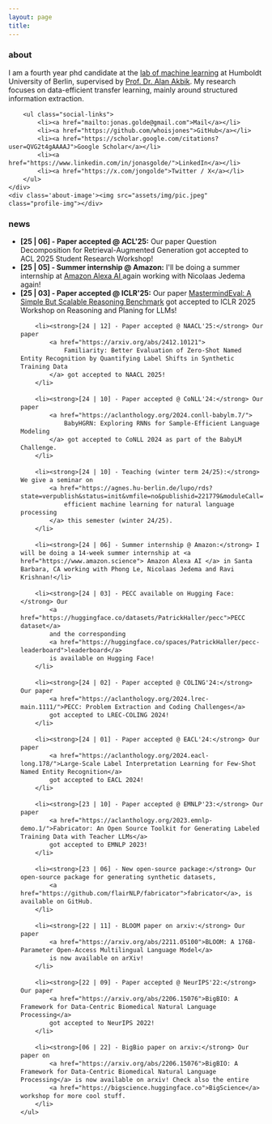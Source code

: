 ```yaml
---
layout: page
title: 
---
```

### about
<div class='about-container'>
    <div class='about-text'>
        I am a fourth year phd candidate at the <a href="https://www.informatik.hu-berlin.de/de/forschung/gebiete/ml/welcome">lab of machine learning</a> at Humboldt University of Berlin, supervised by <a href="https://alanakbik.github.io">Prof. Dr. Alan Akbik</a>.
        My research focuses on data-efficient transfer learning, mainly around structured information extraction.

        <ul class="social-links">
            <li><a href="mailto:jonas.golde@gmail.com">Mail</a></li>
            <li><a href="https://github.com/whoisjones">GitHub</a></li>
            <li><a href="https://scholar.google.com/citations?user=QVG2t4gAAAAJ">Google Scholar</a></li>
            <li><a href="https://www.linkedin.com/in/jonasgolde/">LinkedIn</a></li>
            <li><a href="https://x.com/jongolde">Twitter / X</a></li>
        </ul>
    </div>
    <div class='about-image'><img src="assets/img/pic.jpeg" class="profile-img"></div>
</div>

### news
<div class="updates">
    <ul>
        <li><strong>[25 | 06] - Paper accepted @ ACL'25:</strong> Our paper Question Decomposition for Retrieval-Augmented Generation got accepted to ACL 2025 Student Research Workshop! 
        </li>
        <li><strong>[25 | 05] - Summer internship @ Amazon:</strong> I'll be doing a summer internship at <a href="https://www.amazon.science"> Amazon Alexa AI </a> again working with Nicolaas Jedema again!
        </li>
        <li><strong>[25 | 03] - Paper accepted @ ICLR'25:</strong> Our paper <a href="https://arxiv.org/abs/2503.05891">MastermindEval: A Simple But Scalable Reasoning Benchmark</a> got accepted to ICLR 2025 Workshop on Reasoning and Planing for LLMs! 
        </li>
        
        <li><strong>[24 | 12] - Paper accepted @ NAACL'25:</strong> Our paper 
            <a href="https://arxiv.org/abs/2412.10121">
                Familiarity: Better Evaluation of Zero-Shot Named Entity Recognition by Quantifying Label Shifts in Synthetic Training Data
            </a> got accepted to NAACL 2025!
        </li>
        
        <li><strong>[24 | 10] - Paper accepted @ CoNLL'24:</strong> Our paper  
            <a href="https://aclanthology.org/2024.conll-babylm.7/">
                BabyHGRN: Exploring RNNs for Sample-Efficient Language Modeling
            </a> got accepted to CoNLL 2024 as part of the BabyLM Challenge.
        </li>

        <li><strong>[24 | 10] - Teaching (winter term 24/25):</strong> We give a seminar on 
            <a href="https://agnes.hu-berlin.de/lupo/rds?state=verpublish&status=init&vmfile=no&publishid=221779&moduleCall=webInfo&publishConfFile=webInfo&publishSubDir=veranstaltung">
                efficient machine learning for natural language processing
            </a> this semester (winter 24/25).
        </li>

        <li><strong>[24 | 06] - Summer internship @ Amazon:</strong> I will be doing a 14-week summer internship at <a href="https://www.amazon.science"> Amazon Alexa AI </a> in Santa Barbara, CA working with Phong Le, Nicolaas Jedema and Ravi Krishnan!</li>

        <li><strong>[24 | 03] - PECC available on Hugging Face:</strong> Our 
            <a href="https://huggingface.co/datasets/PatrickHaller/pecc">PECC dataset</a> 
            and the corresponding 
            <a href="https://huggingface.co/spaces/PatrickHaller/pecc-leaderboard">leaderboard</a> 
            is available on Hugging Face!
        </li>

        <li><strong>[24 | 02] - Paper accepted @ COLING'24:</strong> Our paper 
            <a href="https://aclanthology.org/2024.lrec-main.1111/">PECC: Problem Extraction and Coding Challenges</a> 
            got accepted to LREC-COLING 2024!
        </li>

        <li><strong>[24 | 01] - Paper accepted @ EACL'24:</strong> Our paper 
            <a href="https://aclanthology.org/2024.eacl-long.178/">Large-Scale Label Interpretation Learning for Few-Shot Named Entity Recognition</a> 
            got accepted to EACL 2024!
        </li>

        <li><strong>[23 | 10] - Paper accepted @ EMNLP'23:</strong> Our paper  
            <a href="https://aclanthology.org/2023.emnlp-demo.1/">Fabricator: An Open Source Toolkit for Generating Labeled Training Data with Teacher LLMs</a> 
            got accepted to EMNLP 2023!
        </li>

        <li><strong>[23 | 06] - New open-source package:</strong> Our open-source package for generating synthetic datasets, 
            <a href="https://github.com/flairNLP/fabricator">fabricator</a>, is available on GitHub.
        </li>

        <li><strong>[22 | 11] - BLOOM paper on arxiv:</strong> Our paper 
            <a href="https://arxiv.org/abs/2211.05100">BLOOM: A 176B-Parameter Open-Access Multilingual Language Model</a> 
            is now available on arXiv!
        </li>

        <li><strong>[22 | 09] - Paper accepted @ NeurIPS'22:</strong> Our paper 
            <a href="https://arxiv.org/abs/2206.15076">BigBIO: A Framework for Data-Centric Biomedical Natural Language Processing</a> 
            got accepted to NeurIPS 2022!
        </li>

        <li><strong>[06 | 22] - BigBio paper on arxiv:</strong> Our paper on
            <a href="https://arxiv.org/abs/2206.15076">BigBIO: A Framework for Data-Centric Biomedical Natural Language Processing</a> is now available on arxiv! Check also the entire 
            <a href="https://bigscience.huggingface.co">BigScience</a> workshop for more cool stuff.
        </li>
    </ul>
</div>
